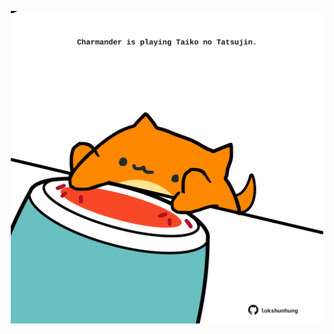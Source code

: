 <!-- built at 16/08/2025, 03:20:59 UTC -->
<p align="center">
  <img width="500" height="500" src="./ReadmeImage.svg">
</p>
